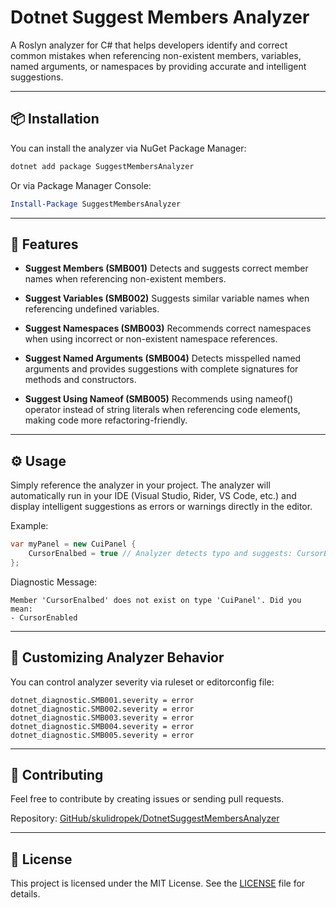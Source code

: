 # Dotnet Suggest Members Analyzer

A Roslyn analyzer for C# that helps developers identify and correct common mistakes when referencing non-existent members, variables, named arguments, or namespaces by providing accurate and intelligent suggestions.

---

## 📦 Installation

You can install the analyzer via NuGet Package Manager:

```sh
dotnet add package SuggestMembersAnalyzer
```

Or via Package Manager Console:

```powershell
Install-Package SuggestMembersAnalyzer
```

---

## 🚀 Features

* **Suggest Members (SMB001)**
  Detects and suggests correct member names when referencing non-existent members.

* **Suggest Variables (SMB002)**
  Suggests similar variable names when referencing undefined variables.

* **Suggest Namespaces (SMB003)**
  Recommends correct namespaces when using incorrect or non-existent namespace references.

* **Suggest Named Arguments (SMB004)**
  Detects misspelled named arguments and provides suggestions with complete signatures for methods and constructors.

* **Suggest Using Nameof (SMB005)**
  Recommends using nameof() operator instead of string literals when referencing code elements, making code more refactoring-friendly.

---

## ⚙️ Usage

Simply reference the analyzer in your project. The analyzer will automatically run in your IDE (Visual Studio, Rider, VS Code, etc.) and display intelligent suggestions as errors or warnings directly in the editor.

Example:

```csharp
var myPanel = new CuiPanel {
    CursorEnalbed = true // Analyzer detects typo and suggests: CursorEnabled
};
```

Diagnostic Message:

```
Member 'CursorEnalbed' does not exist on type 'CuiPanel'. Did you mean:
- CursorEnabled
```

---

## 🚧 Customizing Analyzer Behavior

You can control analyzer severity via ruleset or editorconfig file:

```editorconfig
dotnet_diagnostic.SMB001.severity = error
dotnet_diagnostic.SMB002.severity = error
dotnet_diagnostic.SMB003.severity = error
dotnet_diagnostic.SMB004.severity = error
dotnet_diagnostic.SMB005.severity = error
```

---

## 🔗 Contributing

Feel free to contribute by creating issues or sending pull requests.

Repository: [GitHub/skulidropek/DotnetSuggestMembersAnalyzer](https://github.com/skulidropek/DotnetSuggestMembersAnalyzer)

---

## 📄 License

This project is licensed under the MIT License. See the [LICENSE](LICENSE) file for details.

